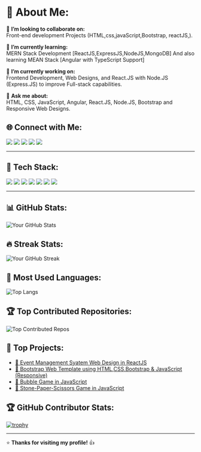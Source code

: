 <h1 align="left">💫 About Me:</h1>


🤝 **I’m looking to collaborate on:**  
Front-end development Projects (HTML,css,javaScript,Bootstrap, reactJS,).


🌱 **I’m currently learning:**  
MERN Stack Development [ReactJS,ExpressJS,NodeJS,MongoDB] And also learning MEAN Stack [Angular with TypeScript Support]


🔭 **I’m currently working on:**  
Frontend Development, Web Designs, and React.JS with Node.JS (Express.JS) to improve Full-stack capabilities. 


💬 **Ask me about:**  
HTML, CSS, JavaScript, Angular, React.JS, Node.JS, Bootstrap and Responsive Web Designs. 



## 🌐 Connect with Me:

<p align="left">
  <a href="mailto:vivekshukla8091@gmail.com"><img src="https://img.shields.io/badge/Email-D14836?style=for-the-badge&logo=gmail&logoColor=white"></a>
  <a href="https://www.linkedin.com/in/vivek-shukla-b26966276/" target="_blank"><img src="https://img.shields.io/badge/LinkedIn-0077B5?style=for-the-badge&logo=linkedin&logoColor=white"></a>
  <a href="https://github.com/vivek8091" target="_blank"><img src="https://img.shields.io/badge/GitHub-181717?style=for-the-badge&logo=github&logoColor=white"></a>
  <a href="https://www.instagram.com/vivek_shukla_9901/" target="_blank"><img src="https://img.shields.io/badge/Instagram-E4405F?style=for-the-badge&logo=instagram&logoColor=white"></a>
  <a href="https://x.com/vivek_shuk10984" target="_blank"><img src="https://img.shields.io/badge/Twitter-1DA1F2?style=for-the-badge&logo=twitter&logoColor=white"></a>
</p>

---

## 📌 Tech Stack:

<p align="left">
  <img src="https://img.shields.io/badge/JavaScript-F7DF1E?style=for-the-badge&logo=javascript&logoColor=black">
  <img src="https://img.shields.io/badge/React-61DAFB?style=for-the-badge&logo=react&logoColor=black">
  <img src="https://img.shields.io/badge/Angular-DD0031?style=for-the-badge&logo=angular&logoColor=white">
  <img src="https://img.shields.io/badge/HTML5-E34F26?style=for-the-badge&logo=html5&logoColor=white">
  <img src="https://img.shields.io/badge/CSS3-1572B6?style=for-the-badge&logo=css3&logoColor=white">
  <img src="https://img.shields.io/badge/Bootstrap-7952B3?style=for-the-badge&logo=bootstrap&logoColor=white">
  <img src="https://img.shields.io/badge/Node.js-43853D?style=for-the-badge&logo=node.js&logoColor=green">
</p>

---

## 📊 GitHub Stats:
![Your GitHub Stats](https://github-readme-stats.vercel.app/api?username=vivek8091&show_icons=true&theme=dark&hide_border=true)

## 🔥 Streak Stats:
![Your GitHub Streak](https://streak-stats.demolab.com?user=vivek8091&theme=dark&hide_border=true)

## 🚀 Most Used Languages:
![Top Langs](https://github-readme-stats.vercel.app/api/top-langs/?username=vivek8091&layout=compact&theme=dark&hide_border=true)

## 🏆 Top Contributed Repositories:
![Top Contributed Repos](https://github-profile-summary-cards.vercel.app/api/cards/repos-per-language?username=vivek8091&theme=dark&hide_border=true)

## 🚀 Top Projects:
- [🔗 Event Management Syatem Web Design in ReactJS](https://github.com/vivek8091/Event-management-System-in-React-js)
- [🔗 Bootstrap Web Template using HTML,CSS,Bootstrap & JavaScript (Responsive)](https://github.com/vivek8091/Bootstrap-resonsive-template-2--append-bootstrap-)
- [🔗 Bubble Game in JavaScript](https://github.com/vivek8091/Bubble-Game-Using-JavaScript)
- [🔗 Stone-Paper-Scissors Game in JavaScript](https://github.com/vivek8091/StonePaperScissors)

## 🏆 GitHub Contributor Stats:
[![trophy](https://github-profile-trophy.vercel.app/?username=vivek8091&rank=S,A,B&theme=darkhub)](https://github.com/ryo-ma/github-profile-trophy)



---

⭐️ **Thanks for visiting my profile!** 👍
